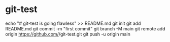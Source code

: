 # git-test
echo "# git-test is going flawless" >> README.md
git init
git add README.md
git commit -m "first commit"
git branch -M main
git remote add origin https://github.com/<Abueva0103>/git-test.git
git push -u origin main
